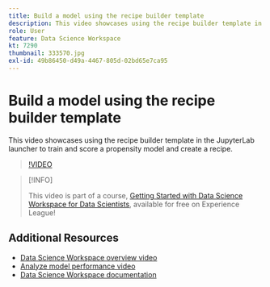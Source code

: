 ```yaml
---
title: Build a model using the recipe builder template
description: This video showcases using the recipe builder template in the JupyterLab launcher to train and score a propensity model and create a recipe.
role: User
feature: Data Science Workspace
kt: 7290
thumbnail: 333570.jpg
exl-id: 49b86450-d49a-4467-805d-02bd65e7ca95
---
```

# Build a model using the recipe builder template

This video showcases using the recipe builder template in the JupyterLab launcher to train and score a propensity model and create a recipe.

>[!VIDEO](https://video.tv.adobe.com/v/333570?quality=12&learn=on)

>[!INFO]
>
> This video is part of a course, [Getting Started with Data Science Workspace for Data Scientists](https://experienceleague.adobe.com/?recommended=ExperiencePlatform-U-1-2021.1.dsw), available for free on Experience League!

## Additional Resources

* [Data Science Workspace overview video](understanding-data-science-workspace.md)
* [Analyze model performance video](analyze-model-performance.md)
* [Data Science Workspace documentation](https://www.adobe.com/go/data-science-overview-en)
